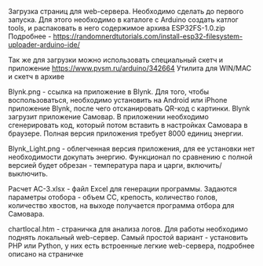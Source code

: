 Загрузка страниц для web-сервера. Необходимо сделать до первого запуска. Для этого необходимо в каталоге с Arduino создать катлог tools, и распаковать в него содержимое архива ESP32FS-1.0.zip
Подробнее - https://randomnerdtutorials.com/install-esp32-filesystem-uploader-arduino-ide/

Так же для загрузки можно использовать специальный скетч и приложение
https://www.pvsm.ru/arduino/342664
Утилита для WIN/MAC и скетч в архиве

Blynk.png - ссылка на приложение в Blynk. Для того, чтобы воспользоваться, необходимо установить на Android или iPhone приложение Blynk, после чего отсканировать QR-код с картинки. Blynk загрузит приложение Самовар. В приложении необходимо сгенерировать код, который потом вставить в настройках Самовара в браузере. Полная версия приложения требует 8000 единиц энергии.

Blynk_Light.png - облегченная версия приложения, для ее установки нет необходимости докупать энергию. Функционал по сравнению с полной версией будет обрезан - температура пара и царги, включить/выключить.


Расчет АС-3.xlsx - файл Excel для генерации программы. Задаются параметры отобора - объем СС, крепость, количество голов, количество хвостов, на выходе получается программа отбора для Самовара.

chartlocal.htm - страничка для анализа логов. Для работы необходимо поднять локальный web-сервер. Самый простой вариант - установить PHP или Python, у них есть встроенные легкие web-сервера, подробнее описано на страничке
